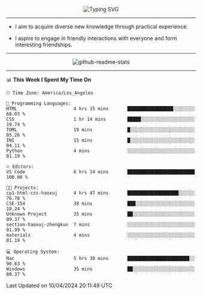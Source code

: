 <p align="center">
  <img src="https://readme-typing-svg.demolab.com?font=Fira+Code&weight=500&size=32&duration=2500&pause=1600&center=true&vCenter=true&random=false&width=1024&height=64&lines=Hi+there+%F0%9F%91%8B;I'm+delighted+you+could+make+it+here+%F0%9F%8E%89;I'm+Harry%2C+a+college+student+still+finding+my+way" alt="Typing SVG" />
</p>


---


- I aim to acquire diverse new knowledge through practical experience.

- I aspire to engage in friendly interactions with everyone and form interesting friendships.


---


<p align="center">
  <img src="https://github-readme-stats.vercel.app/api?username=Harry-Jing&show_icons=true" alt="github-readme-stats"/>
</p>


---

<!--START_SECTION:waka-->
📊 **This Week I Spent My Time On** 

```text
🕑︎ Time Zone: America/Los_Angeles

💬 Programming Languages: 
HTML                     4 hrs 15 mins       █████████████████░░░░░░░░   68.03 % 
CSS                      1 hr 14 mins        █████░░░░░░░░░░░░░░░░░░░░   19.74 % 
TOML                     19 mins             █░░░░░░░░░░░░░░░░░░░░░░░░   05.26 % 
INI                      15 mins             █░░░░░░░░░░░░░░░░░░░░░░░░   04.11 % 
Python                   4 mins              ░░░░░░░░░░░░░░░░░░░░░░░░░   01.19 % 

🔥 Editors: 
VS Code                  6 hrs 14 mins       █████████████████████████   100.00 % 

🐱‍💻 Projects: 
cp1-html-css-haoxuj      4 hrs 47 mins       ███████████████████░░░░░░   76.78 % 
CSE-154                  38 mins             ███░░░░░░░░░░░░░░░░░░░░░░   10.24 % 
Unknown Project          35 mins             ██░░░░░░░░░░░░░░░░░░░░░░░   09.37 % 
section-haoxuj-zhengkun  7 mins              ░░░░░░░░░░░░░░░░░░░░░░░░░   01.99 % 
materials                4 mins              ░░░░░░░░░░░░░░░░░░░░░░░░░   01.19 % 

💻 Operating System: 
Mac                      5 hrs 39 mins       ███████████████████████░░   90.63 % 
Windows                  35 mins             ██░░░░░░░░░░░░░░░░░░░░░░░   09.37 % 
```


 Last Updated on 10/04/2024 20:11:49 UTC
<!--END_SECTION:waka-->
